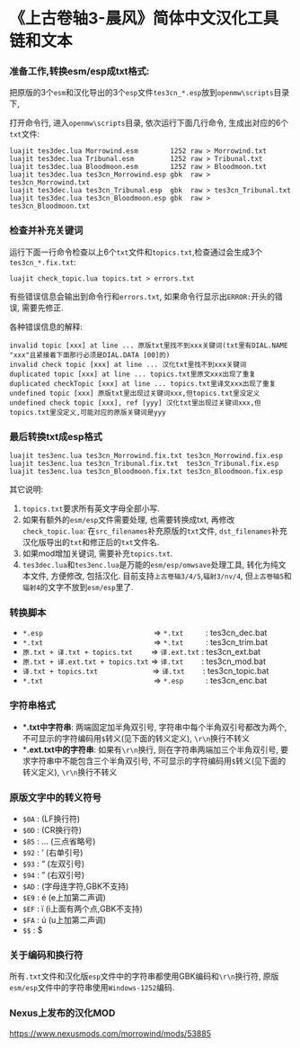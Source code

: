 # 《上古卷轴3-晨风》简体中文汉化工具链和文本

### 准备工作,转换esm/esp成txt格式:

把原版的3个`esm`和汉化导出的3个`esp`文件`tes3cn_*.esp`放到`openmw\scripts`目录下,

打开命令行, 进入`openmw\scripts`目录, 依次运行下面几行命令, 生成出对应的6个`txt`文件:
```
luajit tes3dec.lua Morrowind.esm        1252 raw > Morrowind.txt
luajit tes3dec.lua Tribunal.esm         1252 raw > Tribunal.txt
luajit tes3dec.lua Bloodmoon.esm        1252 raw > Bloodmoon.txt
luajit tes3dec.lua tes3cn_Morrowind.esp gbk  raw > tes3cn_Morrowind.txt
luajit tes3dec.lua tes3cn_Tribunal.esp  gbk  raw > tes3cn_Tribunal.txt
luajit tes3dec.lua tes3cn_Bloodmoon.esp gbk  raw > tes3cn_Bloodmoon.txt
```

### 检查并补充关键词

运行下面一行命令检查以上6个`txt`文件和`topics.txt`,检查通过会生成3个`tes3cn_*.fix.txt`:
```
luajit check_topic.lua topics.txt > errors.txt
```

有些错误信息会输出到命令行和`errors.txt`, 如果命令行显示出`ERROR:`开头的错误, 需要先修正.

各种错误信息的解释:
```
invalid topic [xxx] at line ... 原版txt里找不到xxx关键词(txt里有DIAL.NAME "xxx"且紧接着下面那行必须是DIAL.DATA [00]的)
invalid check topic [xxx] at line ... 汉化txt里找不到xxx关键词
duplicated topic [xxx] at line ... topics.txt里原文xxx出现了重复
duplicated checkTopic [xxx] at line ... topics.txt里译文xxx出现了重复
undefined topic [xxx] 原版txt里出现过关键词xxx,但topics.txt里没定义
undefined check topic [xxx], ref [yyy] 汉化txt里出现过关键词xxx,但topics.txt里没定义,可能对应的原版关键词是yyy
```

### 最后转换txt成esp格式

```
luajit tes3enc.lua tes3cn_Morrowind.fix.txt tes3cn_Morrowind.fix.esp
luajit tes3enc.lua tes3cn_Tribunal.fix.txt  tes3cn_Tribunal.fix.esp
luajit tes3enc.lua tes3cn_Bloodmoon.fix.txt tes3cn_Bloodmoon.fix.esp
```

其它说明:
1. `topics.txt`要求所有英文字母全部小写.
2. 如果有额外的`esm/esp`文件需要处理, 也需要转换成txt, 再修改`check_topic.lua`:
   在`src_filenames`补充原版的`txt`文件, `dst_filenames`补充汉化版导出的`txt`和修正后的`txt`文件名.
3. 如果mod增加关键词, 需要补充`topics.txt`.
4. `tes3dec.lua`和`tes3enc.lua`是万能的`esm/esp/omwsave`处理工具, 转化为纯文本文件, 方便修改, 包括汉化.
   目前支持`上古卷轴3/4/5`,`辐射3/nv/4`, 但`上古卷轴5`和`辐射4`的文字不放到`esm/esp`里了.

### 转换脚本

- `*.esp                           ` => `*.txt     ` : tes3cn_dec.bat
- `*.txt                           ` => `*.txt     ` : tes3cn_trim.bat
- `原.txt + 译.txt + topics.txt    ` => `译.ext.txt` : tes3cn_ext.bat
- `原.txt + 译.ext.txt + topics.txt` => `译.txt    ` : tes3cn_mod.bat
- `译.txt + topics.txt             ` => `译.txt    ` : tes3cn_topic.bat
- `*.txt                           ` => `*.esp     ` : tes3cn_enc.bat

### 字符串格式

- ***.txt中字符串**: 两端固定加半角双引号, 字符串中每个半角双引号都改为两个, 不可显示的字符编码用`$`转义(见下面的转义定义), `\r\n`换行不转义
- ***.ext.txt中的字符串**: 如果有`\r\n`换行, 则在字符串两端加三个半角双引号, 要求字符串中不能包含三个半角双引号, 不可显示的字符编码用`$`转义(见下面的转义定义), `\r\n`换行不转义

### 原版文字中的转义符号

- `$0A` : (LF换行符)
- `$0D` : (CR换行符)
- `$85` : … (三点省略号)
- `$92` : ’ (右单引号)
- `$93` : “ (左双引号)
- `$94` : ” (右双引号)
- `$AD` : (字母连字符,GBK不支持)
- `$E9` : é (e上加第二声调)
- `$EF` : ï (i上面有两个点,GBK不支持)
- `$FA` : ú (u上加第二声调)
- `$$`  : $

### 关于编码和换行符

所有`.txt`文件和汉化版`esp`文件中的字符串都使用GBK编码和`\r\n`换行符, 原版`esm/esp`文件中的字符串使用`Windows-1252`编码.

### Nexus上发布的汉化MOD

https://www.nexusmods.com/morrowind/mods/53885
